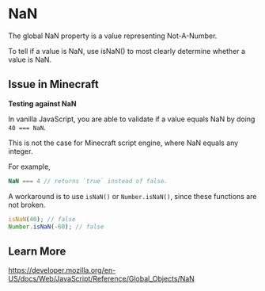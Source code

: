# NaN

The global NaN property is a value representing Not-A-Number.

To tell if a value is NaN, use isNaN() to most clearly determine whether a value is NaN.

## Issue in Minecraft

**Testing against NaN**

In vanilla JavaScript, you are able to validate if a value equals NaN by doing `40 === NaN`.

This is not the case for Minecraft script engine, where NaN equals any integer.

For example,
```js
NaN === 4 // returns `true` instead of false.
```

A workaround is to use `isNaN()` or `Number.isNaN()`, since these functions are not broken.

```js
isNaN(40); // false
Number.isNaN(-60); // false
```

## Learn More

https://developer.mozilla.org/en-US/docs/Web/JavaScript/Reference/Global_Objects/NaN
